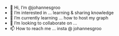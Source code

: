 - 👋 Hi, I’m @johannesgroo
- 👀 I’m interested in ... learning & sharing knowledge
- 🌱 I’m currently learning ... how to host my graph
- 💞️ I’m looking to collaborate on ...
- 📫 How to reach me ... insta @ johannesgroo

<!---
johannesgroo/johannesgroo is a ✨ special ✨ repository because its `README.md` (this file) appears on your GitHub profile.
You can click the Preview link to take a look at your changes.
--->

